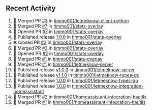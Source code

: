 ## Recent Activity

<!--START_SECTION:activity-->
1. 🎉 Merged PR [#3](https://github.com/timmo001/letmeknow-client-python/pull/3) in [timmo001/letmeknow-client-python](https://github.com/timmo001/letmeknow-client-python)
2. 🎉 Merged PR [#7](https://github.com/timmo001/stats-overlay/pull/7) in [timmo001/stats-overlay](https://github.com/timmo001/stats-overlay)
3. 💪 Opened PR [#7](https://github.com/timmo001/stats-overlay/pull/7) in [timmo001/stats-overlay](https://github.com/timmo001/stats-overlay)
4. 🚀 Published release [1.0.0](https://github.com/1.0.0) in [timmo001/stats-overlay](https://github.com/timmo001/stats-overlay)
5. ❌ Closed PR [#3](https://github.com/timmo001/stats-overlay/pull/3) in [timmo001/stats-overlay](https://github.com/timmo001/stats-overlay)
6. 🎉 Merged PR [#2](https://github.com/timmo001/stats-overlay/pull/2) in [timmo001/stats-overlay](https://github.com/timmo001/stats-overlay)
7. 💪 Opened PR [#2](https://github.com/timmo001/stats-overlay/pull/2) in [timmo001/stats-overlay](https://github.com/timmo001/stats-overlay)
8. 🎉 Merged PR [#1](https://github.com/timmo001/stats-overlay/pull/1) in [timmo001/stats-overlay](https://github.com/timmo001/stats-overlay)
9. 🎉 Merged PR [#1](https://github.com/timmo001/letmeknow-server/pull/1) in [timmo001/letmeknow-server](https://github.com/timmo001/letmeknow-server)
10. 🚀 Published release [v1.0.0](https://github.com/v1.0.0) in [timmo001/letmeknow-server](https://github.com/timmo001/letmeknow-server)
11. 🚀 Published release [v1.1.0](https://github.com/v1.1.0) in [timmo001/letmeknow-types-go](https://github.com/timmo001/letmeknow-types-go)
12. 🚀 Published release [1.0.0](https://github.com/1.0.0) in [timmo001/letmeknow-types-go](https://github.com/timmo001/letmeknow-types-go)
13. 🚀 Published release [1.0.0](https://github.com/1.0.0) in [timmo001/letmeknow-integration-homeassistant](https://github.com/timmo001/letmeknow-integration-homeassistant)
14. 🎉 Merged PR [#2](https://github.com/timmo001/homeassistant-integration-hautils/pull/2) in [timmo001/homeassistant-integration-hautils](https://github.com/timmo001/homeassistant-integration-hautils)
15. 🎉 Merged PR [#1](https://github.com/timmo001/homeassistant-integration-hautils/pull/1) in [timmo001/homeassistant-integration-hautils](https://github.com/timmo001/homeassistant-integration-hautils)
<!--END_SECTION:activity-->

